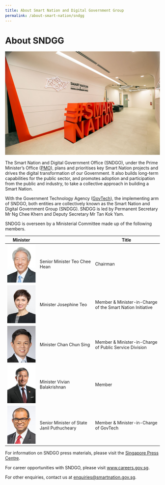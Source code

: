 ```yaml
---
title: About Smart Nation and Digital Government Group
permalink: /about-smart-nation/sndgg
---
```

# About SNDGG

![Alt text for image on Isomer site](/images/abt-smart-nation/SNDGO_Office_01.jpg)

The Smart Nation and Digital Government Office (SNDGO), under the Prime Minister’s Office (<a href="https://www.pmo.gov.sg/" target="_blank">PMO</a>), plans and prioritises key Smart Nation projects and drives the digital transformation of our Government. It also builds long-term capabilities for the public sector, and promotes adoption and participation from the public and industry, to take a collective approach in building a Smart Nation.  
  
With the Government Technology Agency (<a href="https://www.tech.gov.sg/" target="_blank">GovTech</a>), the implementing arm of SNDGO, both entities are collectively known as the Smart Nation and Digital Government Group (SNDGG). SNDGG is led by Permanent Secretary Mr Ng Chee Khern and Deputy Secretary Mr Tan Kok Yam.  
  
SNDGG is overseen by a Ministerial Committee made up of the following members.
<br>


| **Minister** | | **Title**| 
| -------- | -------- | -------- |
| ![Alt text for image on Isomer site](/images/abt-smart-nation/Mr-TEO-Chee-Hean.jpg) | Senior Minister Teo Chee Hean | Chairman |
| ![Alt text for image on Isomer site](/images/abt-smart-nation/Mrs-Josephine-TEO.jpg) | Minister Josephine Teo | Member & Minister-in-Charge of the Smart Nation Initiative |
|  ![Alt text for image on Isomer site](/images/abt-smart-nation/Mr-CHAN-Chun-Sing.jpg) | Minister Chan Chun Sing | Member & Minister-in-Charge of Public Service Division |
|  ![Alt text for image on Isomer site](/images/abt-smart-nation/Dr%20Vivian%20BALAKRISHNAN.png) | Minister Vivian Balakrishnan | Member |
|  ![Alt text for image on Isomer site](/images/abt-smart-nation/Dr-Janil.jpg) | Senior Minister of State Janil Puthucheary | Member & Minister-in-Charge of GovTech |


For information on SNDGO press materials, please visit the [Singapore Press Centre](https://www.sgpc.gov.sg/).

For career opportunities with SNDGO, please visit www.careers.gov.sg.

For other enquiries, contact us at enquiries@smartnation.gov.sg.